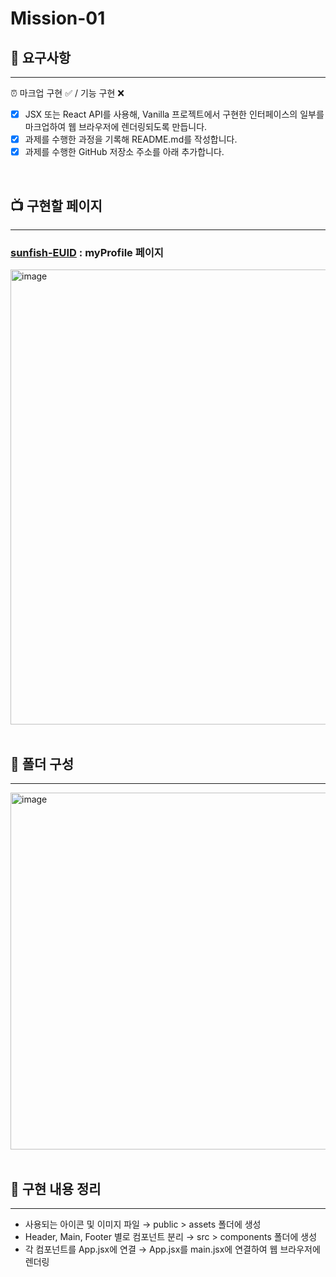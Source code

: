 # Mission-01

## 🚀 요구사항

---

<aside>
⏰ 마크업 구현 ✅ / 기능 구현 ❌

- [x] JSX 또는 React API를 사용해, Vanilla 프로젝트에서 구현한
      인터페이스의 일부를 마크업하여 웹 브라우저에 렌더링되도록 만듭니다.
- [x] 과제를 수행한 과정을 기록해 README.md를 작성합니다.
- [x] 과제를 수행한 GitHub 저장소 주소를 아래 추가합니다.
</aside>

<br/>

## 📺 구현할 페이지

---

### [sunfish-EUID](https://github.com/FRONTENDSCHOOL8/sunfish-EUID) : myProfile 페이지

<img width="728" alt="image" src="https://github.com/zooyaam/react-homework/assets/125597330/d35736b4-8746-434a-8265-06d68d0873ac">


<br/>
<br/>

## 📁 폴더 구성

---

<img width="571" alt="image" src="https://github.com/zooyaam/react-homework/assets/125597330/732b4e12-c746-4025-aba0-9c8462a42ea7">

<br/>
<br/>

## 📎 구현 내용 정리

---

- 사용되는 아이콘 및 이미지 파일 → public > assets 폴더에 생성
- Header, Main, Footer 별로 컴포넌트 분리 → src > components 폴더에 생성
- 각 컴포넌트를 App.jsx에 연결 → App.jsx를 main.jsx에 연결하여 웹 브라우저에 렌더링
